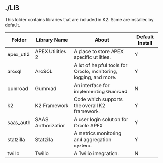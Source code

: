 ## ./LIB

This folder contains libraries that are included in K2. Some are installed by default.

| Folder | Library Name | About | Default Install | 
| -- | -- | -- | -- | 
apex_utl2 | APEX Utilities 2 | A place to store APEX specific utilities. | Y |
arcsql | ArcSQL | A lot of helpful tools for Oracle, monitoring, logging, and more. | Y | 
gumroad | Gumroad | An interface for implementing Gumroad | N |
k2 | K2 Framework | Code which supports the overall K2 framework. | Y |
saas_auth  | SAAS Authorization | A user login solution for Oracle APEX | Y |
statzilla | Statzilla | A metrics monitoring and aggregation system. | Y |
twilio | Twilio | A Twilio integration. | N |